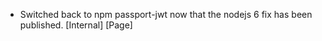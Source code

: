 * Switched back to npm passport-jwt now that the nodejs 6 fix has been published. [Internal] [Page]

